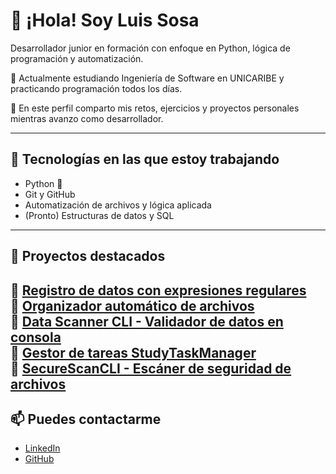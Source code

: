 # 👋 ¡Hola! Soy Luis Sosa

Desarrollador junior en formación con enfoque en Python, lógica de programación y automatización.

🧠 Actualmente estudiando Ingeniería de Software en UNICARIBE y practicando programación todos los días.

🎯 En este perfil comparto mis retos, ejercicios y proyectos personales mientras avanzo como desarrollador.

---

## 🧰 Tecnologías en las que estoy trabajando

- Python 🐍
- Git y GitHub
- Automatización de archivos y lógica aplicada
- (Pronto) Estructuras de datos y SQL

---

## 📂 Proyectos destacados

🔹 [Registro de datos con expresiones regulares](https://github.com/Luis2Sosa/...)  
🔹 [Organizador automático de archivos](https://github.com/Luis2Sosa/...)  
🔹 [Data Scanner CLI - Validador de datos en consola](https://github.com/Luis2Sosa/...)  
🔹 [Gestor de tareas StudyTaskManager](https://github.com/Luis2Sosa/...)  
🔹 [SecureScanCLI - Escáner de seguridad de archivos](https://github.com/Luis2Sosa/...)
---

## 📫 Puedes contactarme

- [LinkedIn](https://www.linkedin.com/in/luis-sosa-69323a363)
- [GitHub](https://github.com/Luis2Sosa)

